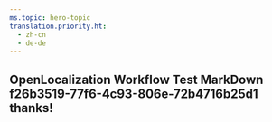 ```yaml
---
ms.topic: hero-topic
translation.priority.ht: 
  - zh-cn
  - de-de
---
```

## OpenLocalization Workflow Test MarkDown f26b3519-77f6-4c93-806e-72b4716b25d1 thanks!
